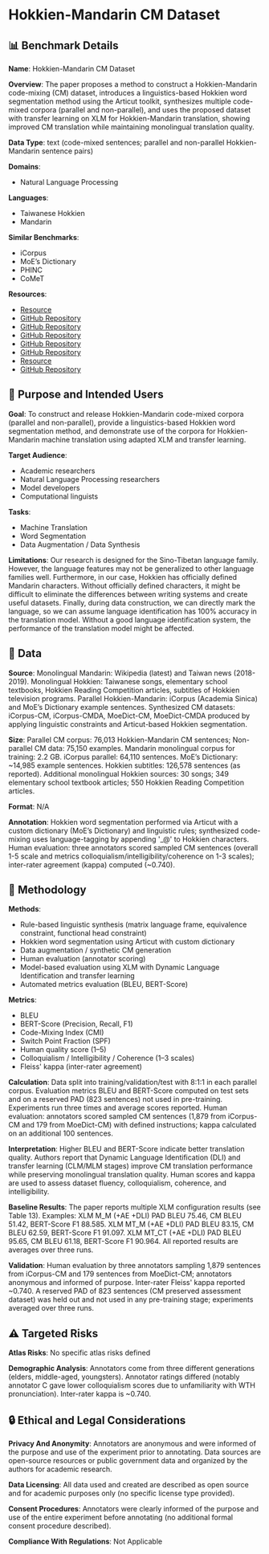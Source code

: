 # Hokkien-Mandarin CM Dataset

## 📊 Benchmark Details

**Name**: Hokkien-Mandarin CM Dataset

**Overview**: The paper proposes a method to construct a Hokkien-Mandarin code-mixing (CM) dataset, introduces a linguistics-based Hokkien word segmentation method using the Articut toolkit, synthesizes multiple code-mixed corpora (parallel and non-parallel), and uses the proposed dataset with transfer learning on XLM for Hokkien-Mandarin translation, showing improved CM translation while maintaining monolingual translation quality.

**Data Type**: text (code-mixed sentences; parallel and non-parallel Hokkien-Mandarin sentence pairs)

**Domains**:
- Natural Language Processing

**Languages**:
- Taiwanese Hokkien
- Mandarin

**Similar Benchmarks**:
- iCorpus
- MoE’s Dictionary
- PHINC
- CoMeT

**Resources**:
- [Resource](https://arxiv.org/abs/2301.08937)
- [GitHub Repository](https://github.com/alznn/Taiwanese-Hokkien_Mandarin_CM_Dataset)
- [GitHub Repository](https://github.com/Taiwanese-Corpus/icorpus_ka1_han3-ji7)
- [GitHub Repository](https://github.com/g0v/moedict-webkit)
- [GitHub Repository](https://github.com/Taiwanese-Corpus/Linya-Huang_2014_taiwanesecharacters)
- [GitHub Repository](https://github.com/Taiwanese-Corpus/kok4hau7-kho3pun2)
- [Resource](https://language110.eduweb.tw/Module/Question/Index.php)
- [GitHub Repository](https://github.com/ckiplab/ckiptagger)

## 🎯 Purpose and Intended Users

**Goal**: To construct and release Hokkien-Mandarin code-mixed corpora (parallel and non-parallel), provide a linguistics-based Hokkien word segmentation method, and demonstrate use of the corpora for Hokkien-Mandarin machine translation using adapted XLM and transfer learning.

**Target Audience**:
- Academic researchers
- Natural Language Processing researchers
- Model developers
- Computational linguists

**Tasks**:
- Machine Translation
- Word Segmentation
- Data Augmentation / Data Synthesis

**Limitations**: Our research is designed for the Sino-Tibetan language family. However, the language features may not be generalized to other language families well. Furthermore, in our case, Hokkien has officially defined Mandarin characters. Without officially defined characters, it might be difficult to eliminate the differences between writing systems and create useful datasets. Finally, during data construction, we can directly mark the language, so we can assume language identification has 100% accuracy in the translation model. Without a good language identification system, the performance of the translation model might be affected.

## 💾 Data

**Source**: Monolingual Mandarin: Wikipedia (latest) and Taiwan news (2018-2019). Monolingual Hokkien: Taiwanese songs, elementary school textbooks, Hokkien Reading Competition articles, subtitles of Hokkien television programs. Parallel Hokkien-Mandarin: iCorpus (Academia Sinica) and MoE’s Dictionary example sentences. Synthesized CM datasets: iCorpus-CM, iCorpus-CMDA, MoeDict-CM, MoeDict-CMDA produced by applying linguistic constraints and Articut-based Hokkien segmentation.

**Size**: Parallel CM corpus: 76,013 Hokkien-Mandarin CM sentences; Non-parallel CM data: 75,150 examples. Mandarin monolingual corpus for training: 2.2 GB. iCorpus parallel: 64,110 sentences. MoE’s Dictionary: ~14,985 example sentences. Hokkien subtitles: 126,578 sentences (as reported). Additional monolingual Hokkien sources: 30 songs; 349 elementary school textbook articles; 550 Hokkien Reading Competition articles.

**Format**: N/A

**Annotation**: Hokkien word segmentation performed via Articut with a custom dictionary (MoE’s Dictionary) and linguistic rules; synthesized code-mixing uses language-tagging by appending '_@' to Hokkien characters. Human evaluation: three annotators scored sampled CM sentences (overall 1-5 scale and metrics colloquialism/intelligibility/coherence on 1-3 scales); inter-rater agreement (kappa) computed (~0.740).

## 🔬 Methodology

**Methods**:
- Rule-based linguistic synthesis (matrix language frame, equivalence constraint, functional head constraint)
- Hokkien word segmentation using Articut with custom dictionary
- Data augmentation / synthetic CM generation
- Human evaluation (annotator scoring)
- Model-based evaluation using XLM with Dynamic Language Identification and transfer learning
- Automated metrics evaluation (BLEU, BERT-Score)

**Metrics**:
- BLEU
- BERT-Score (Precision, Recall, F1)
- Code-Mixing Index (CMI)
- Switch Point Fraction (SPF)
- Human quality score (1–5)
- Colloquialism / Intelligibility / Coherence (1–3 scales)
- Fleiss' kappa (inter-rater agreement)

**Calculation**: Data split into training/validation/test with 8:1:1 in each parallel corpus. Evaluation metrics BLEU and BERT-Score computed on test sets and on a reserved PAD (823 sentences) not used in pre-training. Experiments run three times and average scores reported. Human evaluation: annotators scored sampled CM sentences (1,879 from iCorpus-CM and 179 from MoeDict-CM) with defined instructions; kappa calculated on an additional 100 sentences.

**Interpretation**: Higher BLEU and BERT-Score indicate better translation quality. Authors report that Dynamic Language Identification (DLI) and transfer learning (CLM/MLM stages) improve CM translation performance while preserving monolingual translation quality. Human scores and kappa are used to assess dataset fluency, colloquialism, coherence, and intelligibility.

**Baseline Results**: The paper reports multiple XLM configuration results (see Table 13). Examples: XLM M_M (+AE +DLI) PAD BLEU 75.46, CM BLEU 51.42, BERT-Score F1 88.585. XLM MT_M (+AE +DLI) PAD BLEU 83.15, CM BLEU 62.59, BERT-Score F1 91.097. XLM MT_CT (+AE +DLI) PAD BLEU 95.65, CM BLEU 61.18, BERT-Score F1 90.964. All reported results are averages over three runs.

**Validation**: Human evaluation by three annotators sampling 1,879 sentences from iCorpus-CM and 179 sentences from MoeDict-CM; annotators anonymous and informed of purpose. Inter-rater Fleiss' kappa reported ~0.740. A reserved PAD of 823 sentences (CM preserved assessment dataset) was held out and not used in any pre-training stage; experiments averaged over three runs.

## ⚠️ Targeted Risks

**Atlas Risks**:
No specific atlas risks defined

**Demographic Analysis**: Annotators come from three different generations (elders, middle-aged, youngsters). Annotator ratings differed (notably annotator C gave lower colloquialism scores due to unfamiliarity with WTH pronunciation). Inter-rater kappa is ~0.740.

## 🔒 Ethical and Legal Considerations

**Privacy And Anonymity**: Annotators are anonymous and were informed of the purpose and use of the experiment prior to annotating. Data sources are open-source resources or public government data and organized by the authors for academic research.

**Data Licensing**: All data used and created are described as open source and for academic purposes only (no specific license type provided).

**Consent Procedures**: Annotators were clearly informed of the purpose and use of the entire experiment before annotating (no additional formal consent procedure described).

**Compliance With Regulations**: Not Applicable
